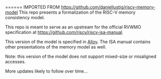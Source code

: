 ====== IMPORTED FROM https://github.com/daniellustig/riscv-memory-model 
This repo presents a formalization of the RISC-V memory consistency model.  

This repo is meant to serve as an upstream for the official RVWMO specification at <https://github.com/riscv/riscv-isa-manual>.

This version of the model is specified in [Alloy](http://alloy.mit.edu).  The ISA manual contains other presentations of the memory model as well.

Note: this version of the model does not support mixed-size or misaligned accesses.

More updates likely to follow over time...
